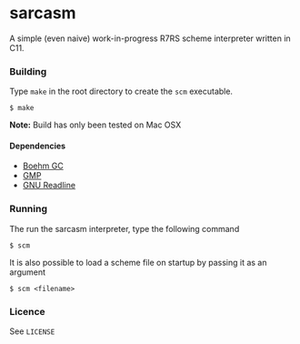 # sarcasm
A simple (even naive) work-in-progress R7RS scheme interpreter written in C11.

### Building
Type ```make``` in the root directory to create the ```scm``` executable.
```shell
$ make
```
**Note:** Build has only been tested on Mac OSX

#### Dependencies
- [Boehm GC](http://www.hboehm.info/gc/)
- [GMP](https://gmplib.org/)
- [GNU Readline](https://tiswww.cwru.edu/php/chet/readline/rltop.html)

### Running
The run the sarcasm interpreter, type the following command
```shell
$ scm
```
It is also possible to load a scheme file on startup by passing it as an argument
```shell
$ scm <filename>
```

### Licence
See ```LICENSE```



